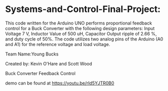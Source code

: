 # Systems-and-Control-Final-Project: 

This code written for the Arduino UNO performs proportional feedback control for a Buck Converter with the following design parameters: Input Voltage 7 V, Inductor Value of 500 uH, Capacitor Output ripple of 2.66 %, and duty cycle of 50%. The code utilizes two analog pins of the Arduino (A0 and A1) for the reference voltage and load voltage.

Team Name:Young Bucks

Created by: Kevin O'Hare and Scott Wood

Buck Converter Feedback Control

demo can be found at https://youtu.be/rId5YJTR0B0
